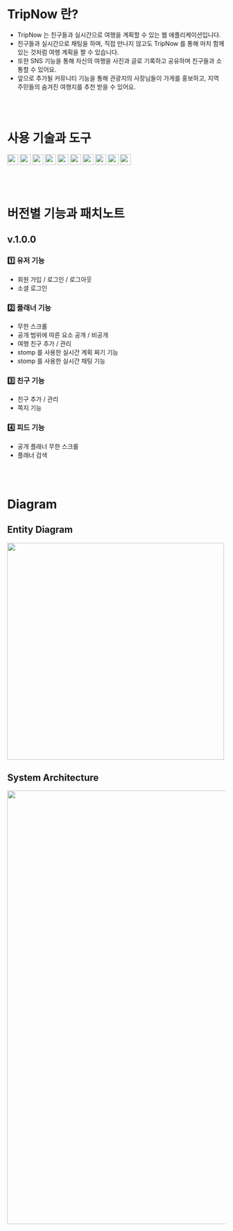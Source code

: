 # TripNow 란?
- TripNow 는 친구들과 실시간으로 여행을 계획할 수 있는 웹 애플리케이션입니다.
- 친구들과 실시간으로 채팅을 하며, 직접 만나지 않고도 TripNow 를 통해 마치 함께 있는 것처럼 여행 계획을 짤 수 있습니다.
- 또한 SNS 기능을 통해 자신의 여행을 사진과 글로 기록하고 공유하며 친구들과 소통할 수 있어요.
- 앞으로 추가될 커뮤니티 기능을 통해 관광지의 사장님들이 가게를 홍보하고, 지역 주민들의 숨겨진 여행지를 추천 받을 수 있어요.


<br>
<br>

# 사용 기술과 도구
<img src="https://img.shields.io/badge/Redis-FF4438?style=flat&logo=redis&logoColor=white" height="25px"/> <img src="https://img.shields.io/badge/Spring Boot-6DB33F?style=flat&logo=springboot&logoColor=white" height="25px"/> <img src="https://img.shields.io/badge/Spring Security-6DB33F?style=flat&logo=springsecurity&logoColor=white" height="25px"/> <img src="https://img.shields.io/badge/My SQL-4479A1?style=flat&logo=mysql&logoColor=white" height="25px"/> <img src="https://img.shields.io/badge/Java-0B2C4A?style=flat&logo=&logoColor=white" height="25px"/> <img src="https://img.shields.io/badge/ngrok-1F1E37?style=flat&logo=ngrok&logoColor=white" height="25px"/> <img src="https://img.shields.io/badge/WebSocket stomp-000000?style=flat&logo=&logoColor=white" height="25px"/> <img src="https://img.shields.io/badge/OAuth2.0-000000?style=flat&logo=&logoColor=white" height="25px"/> <img src="https://img.shields.io/badge/ERD cloud-000000?style=flat&logo=&logoColor=white" height="25px"/> <img src="https://img.shields.io/badge/IntelliJ IDEA-000000?style=flat&logo=intellijidea&logoColor=white" height="25px"/> 

<br>
<br>

# 버전별 기능과 패치노트
## v.1.0.0
### 1️⃣ 유저 기능
- 회원 가입 / 로그인 / 로그아웃
- 소셜 로그인
### 2️⃣ 플래너 기능
- 무한 스크롤
- 공개 범위에 따른 요소 공개 / 비공개
- 여행 친구 추가 / 관리
- stomp 를 사용한 실시간 계획 짜기 기능
- stomp 를 사용한 실시간 채팅 기능
### 3️⃣ 친구 기능
- 친구 추가 / 관리
- 쪽지 기능
### 4️⃣ 피드 기능
- 공개 플래너 무한 스크롤
- 플래너 검색

<br>
<br>

# Diagram
## Entity Diagram
<img src="https://github.com/user-attachments/assets/85140b42-0e12-42d1-967e-d1162639b9c7" width=500 />

<br>

## System Architecture
<img src="https://github.com/user-attachments/assets/da96410a-c098-4393-8d84-8fa67a1310e1" width=1000 />


<br>
<br>
<br>
<br>
